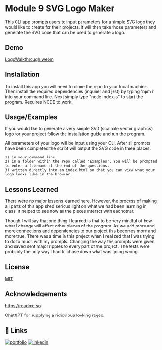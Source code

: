 
# Module 9 SVG Logo Maker

This CLI app prompts users to input parameters for a simple SVG logo they would like to create for their projects.  It will then take those parameters and generate the SVG code that can be used to generate a logo.
## Demo


[LogoWalkthrough.webm](https://user-images.githubusercontent.com/128874401/236576382-f12d181e-0770-40ad-a2bb-3e75662d7026.webm)

## Installation

To install this app you will need to clone the repo to your local machine.  Then install the required dependencies (inquirer and jest) by typing 'npm i' into your command line.  Next simply type "node index.js" to start the program.  Requires NODE to work.
    
## Usage/Examples

If you would like to generate a very simple SVG (scalable vector graphics) logo for your project follow the installation guide and run the program.

All parameters of your logo will be input using your CLI.  After all prompts have been completed the script will output the SVG code in three places:

    1) in your command line
    2) in a folder within the repo called 'Examples'. You will be prompted to enter a filename at the end of the questions.
    3) written directly into an index.html so that you can view what your logo looks like in the browser.






## Lessons Learned

There were no major lessons learned here.  However, the process of making all parts of this app shed serious light on what we had been learning in class.  It helped to see how all the pieces interact with eachother.

Though I will say that one thing I learned is that to be very mindful of how what I change will effect other pieces of the program.  As we add more and more connections and dependencies to our project this becomes more and more true.  There was a time in this project when I realized that I was trying to do to much with my prompts.  Changing the way the prompts were given and saved sent major ripples to every part of the project.  The tests were probably the only way I had to chase down what was going wrong.


## License

[MIT](https://choosealicense.com/licenses/mit/)


## Acknowledgements

https://readme.so

ChatGPT for supplying a ridiculous looking regex.






## 🔗 Links
[![portfolio](https://img.shields.io/badge/my_portfolio-000?style=for-the-badge&logo=ko-fi&logoColor=white)](https://github.com/bradfh)
[![linkedin](https://img.shields.io/badge/linkedin-0A66C2?style=for-the-badge&logo=linkedin&logoColor=white)](https://www.linkedin.com/)
